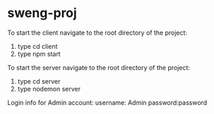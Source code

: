 # sweng-proj

To start the client navigate to the root directory of the project:
1) type cd client
2) type npm start

To start the server navigate to the root directory of the project:
1) type cd server
2) type nodemon server

Login info for Admin account:
username: Admin
password:password
